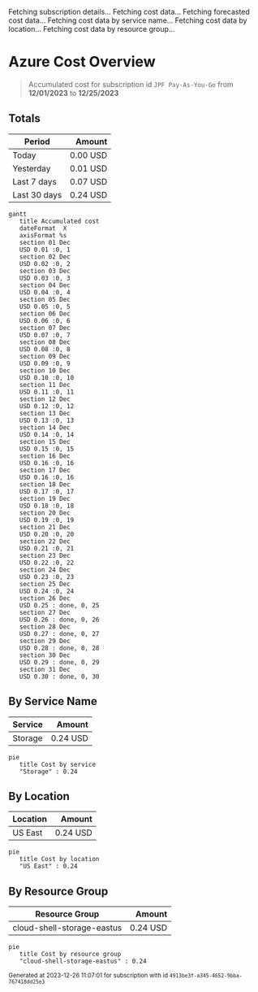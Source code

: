 Fetching subscription details...
Fetching cost data...
Fetching forecasted cost data...
Fetching cost data by service name...
Fetching cost data by location...
Fetching cost data by resource group...
# Azure Cost Overview

> Accumulated cost for subscription id `JPF Pay-As-You-Go` from **12/01/2023** to **12/25/2023**

## Totals

|Period|Amount|
|---|---:|
|Today|0.00 USD|
|Yesterday|0.01 USD|
|Last 7 days|0.07 USD|
|Last 30 days|0.24 USD|

```mermaid
gantt
   title Accumulated cost
   dateFormat  X
   axisFormat %s
   section 01 Dec
   USD 0.01 :0, 1
   section 02 Dec
   USD 0.02 :0, 2
   section 03 Dec
   USD 0.03 :0, 3
   section 04 Dec
   USD 0.04 :0, 4
   section 05 Dec
   USD 0.05 :0, 5
   section 06 Dec
   USD 0.06 :0, 6
   section 07 Dec
   USD 0.07 :0, 7
   section 08 Dec
   USD 0.08 :0, 8
   section 09 Dec
   USD 0.09 :0, 9
   section 10 Dec
   USD 0.10 :0, 10
   section 11 Dec
   USD 0.11 :0, 11
   section 12 Dec
   USD 0.12 :0, 12
   section 13 Dec
   USD 0.13 :0, 13
   section 14 Dec
   USD 0.14 :0, 14
   section 15 Dec
   USD 0.15 :0, 15
   section 16 Dec
   USD 0.16 :0, 16
   section 17 Dec
   USD 0.16 :0, 16
   section 18 Dec
   USD 0.17 :0, 17
   section 19 Dec
   USD 0.18 :0, 18
   section 20 Dec
   USD 0.19 :0, 19
   section 21 Dec
   USD 0.20 :0, 20
   section 22 Dec
   USD 0.21 :0, 21
   section 23 Dec
   USD 0.22 :0, 22
   section 24 Dec
   USD 0.23 :0, 23
   section 25 Dec
   USD 0.24 :0, 24
   section 26 Dec
   USD 0.25 : done, 0, 25
   section 27 Dec
   USD 0.26 : done, 0, 26
   section 28 Dec
   USD 0.27 : done, 0, 27
   section 29 Dec
   USD 0.28 : done, 0, 28
   section 30 Dec
   USD 0.29 : done, 0, 29
   section 31 Dec
   USD 0.30 : done, 0, 30
```

## By Service Name

|Service|Amount|
|---|---:|
|Storage|0.24 USD|

```mermaid
pie
   title Cost by service
   "Storage" : 0.24
```

## By Location

|Location|Amount|
|---|---:|
|US East|0.24 USD|

```mermaid
pie
   title Cost by location
   "US East" : 0.24
```

## By Resource Group

|Resource Group|Amount|
|---|---:|
|cloud-shell-storage-eastus|0.24 USD|

```mermaid
pie
   title Cost by resource group
   "cloud-shell-storage-eastus" : 0.24
```

<sup>Generated at 2023-12-26 11:07:01 for subscription with id `4913be3f-a345-4652-9bba-767418dd25e3`</sup>
